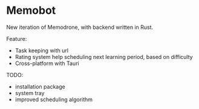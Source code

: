 # Memobot

New iteration of Memodrone, with backend written in Rust.

Feature:
- Task keeping with url
- Rating system help scheduling next learning period, based on difficulty
- Cross-platform with Tauri

TODO:
- installation package
- system tray
- improved scheduling algorithm
